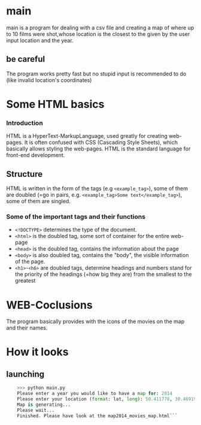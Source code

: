 # main
main is a program for dealing with a csv file and creating a map of where up to 10 films
were shot,whose location is the closest to the  given by the user input location and the year. 

## be careful
The program works pretty fast but no stupid input is recommended to do (like invalid location's coordinates)

# Some HTML basics
### Introduction
HTML is a HyperText-MarkupLanguage, used greatly for creating web-pages. It is often confused with CSS (Cascading Style Sheets), which basically allows styling the web-pages. HTML is the standard language for front-end development. 
## Structure
HTML is written in the form of the tags (e.g `<example_tag>`), some of them are doubled (=go in pairs, 
e.g. `<example_tag>Some text</example_tag>`), some of them are singled. 
### Some of the important tags and their functions
* `<!DOCTYPE>` determines the type of the document.
* `<html>` is the doubled tag, some sort of container for the entire web-page
* `<head>` is the doubled tag, contains the information about the page
* `<body>` is also doubled tag, contains the "body", the visible information of the page.
* `<h1>`-`<h6>` are doubled tags, determine headings and numbers stand for the priority of the headings (=how big they are) from the smallest to the greatest
# WEB-Coclusions
The program basically provides with the icons of the movies on the map
and their names.
# How it looks
## launching
```python
    >>> python main.py
    Please enter a year you would like to have a map for: 2014
    Please enter your location (format: lat, long): 50.411778, 30.469194
    Map is generating...
    Please wait...
    Finished. Please have look at the map2014_movies_map.html```
